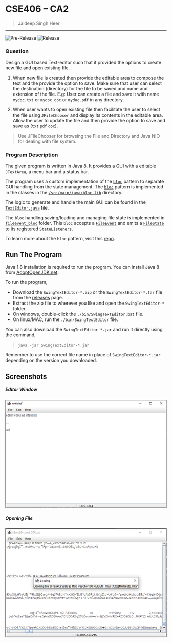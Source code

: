 # CSE406 – CA2
> Jaideep Singh Heer
---
![Pre-Release](https://github.com/jaideepheer/LPU-CSE406-CA2.SwingTextEditor/workflows/Pre-Release/badge.svg)
![Release](https://github.com/jaideepheer/LPU-CSE406-CA2.SwingTextEditor/workflows/release/badge.svg)

### Question
Design a GUI based Text-editor such that it provided the options to create new file and
open existing file.

1. When new file is created then provide the editable area to compose the text and the
provide the option to save.
Make sure that user can select the destination (directory) for the file to be saved and name
and extension of the file.
E.g: User can create a file and save it with name `mydoc.txt` or `mydoc.doc` or `mydoc.pdf` in
any directory.

2. When user wants to open existing file then facilitate the user to select the file using
`JFileChooser` and
display its contents in the editable area. Allow the user to update the file and then provide the
option to save and save as (`txt` `pdf` `doc`).

> Use JFileChooser for browsing the File and Directory and Java NIO for dealing with
file system. 

### Program Description
The given program is written in Java 8.
It provides a GUI with a editable `JTextArea`, a menu bar and a status bar.

The program uses a custom implementation of the [`bloc`](./src/main/java/jd/cse/lpu/CSE406/SwingTextEditor/bloc_lib/Bloc.java) pattern to separate GUI handling from the state management.
The [`bloc`](./src/main/java/jd/cse/lpu/CSE406/SwingTextEditor/bloc_lib/Bloc.java) pattern is implemented in the classes in the [`/src/main/java/bloc_lib`](./src/main/java/jd/cse/lpu/CSE406/SwingTextEditor/bloc_lib) directory.

The logic to generate and handle the main GUI can be found in the [`TextEditor.java`](./src/main/java/jd/cse/lpu/CSE406/SwingTextEditor/TextEditor.java) file. 

The `bloc` handling saving/loading and managing file state is implemented in [`fileevent_bloc`](./src/main/java/jd/cse/lpu/CSE406/SwingTextEditor/blocs/fileevent_bloc) folder.
This `bloc` accepts a [`FileEvent`](./src/main/java/jd/cse/lpu/CSE406/SwingTextEditor/blocs/fileevent_bloc/FileEvent.java) and emits a [`FileState`](./src/main/java/jd/cse/lpu/CSE406/SwingTextEditor/blocs/fileevent_bloc/FileState.java) to its registered [`StateListeners`](./src/main/java/jd/cse/lpu/CSE406/SwingTextEditor/bloc_lib/StateListener.java).

To learn more about the `bloc` pattern, visit this [repo](https://github.com/felangel/bloc/tree/master/packages/bloc).

## Run The Program

Java 1.8 installation is required to run the program.
You can install Java 8 from [AdoptOpenJDK.net](https://adoptopenjdk.net/?variant=openjdk8&jvmVariant=openj9).

To run the program,
 - Download the `SwingTextEditor-*.zip` or the `SwingTextEditor-*.tar` file from the [releases](https://github.com/jaideepheer/LPU-CSE406-CA2.SwingTextEditor/releases) page.
 - Extract the zip file to wherever you like and open the `SwingTextEditor-*` folder.
 - On windows, double-click the `./bin/SwingTextEditor.bat` file.
 - On linux/MAC, run the `./bin/SwingTextEditor` file.
 
You can also download the `SwingTextEditor-*.jar` and run it directly using the command,
> `java -jar SwingTextEditor-*.jar`

Remember to use the correct file name in place of `SwingTextEditor-*.jar` depending on the version you downloaded.
 
 
## Screenshots

##### Editor Window
![Editor Window](./res/editor_window.png)

##### Opening File
![Opening File](./res/open_file.png)